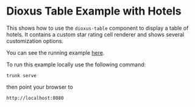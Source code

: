 # Dioxus Table Example with Hotels

This shows how to use the `dioxus-table` component to display a table of hotels. 
It contains a custom star rating cell renderer and shows several customization options.

You can see the running example [here](https://dioxus-table.netlify.app/).

To run this example locally use the following command:

```shell
trunk serve
```

then point your browser to

```
http://localhost:8080
```